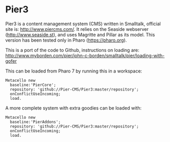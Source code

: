 # Pier3
Pier3 is a content management system (CMS) written in Smalltalk, official site is: http://www.piercms.com/. It relies on the Seaside webserver (http://www.seaside.st), and uses Magritte and Pillar as its model. This version has been tested only in Pharo (https://pharo.org).

This is a port of the code to Github, instructions on loading are: http://www.myborden.com/pier/john-c-borden/smalltalk/pier/loading-with-gofer

This can be loaded from Pharo 7 by running this in a workspace:
```
Metacello new
  baseline:'PierCore';
  repository: 'github://Pier-CMS/Pier3:master/repository';
  onConflictUseIncoming;
  load.
```
A more complete system with extra goodies can be loaded with:
```
Metacello new
  baseline:'PierAddons';
  repository: 'github://Pier-CMS/Pier3:master/repository';
  onConflictUseIncoming;
  load.
```
